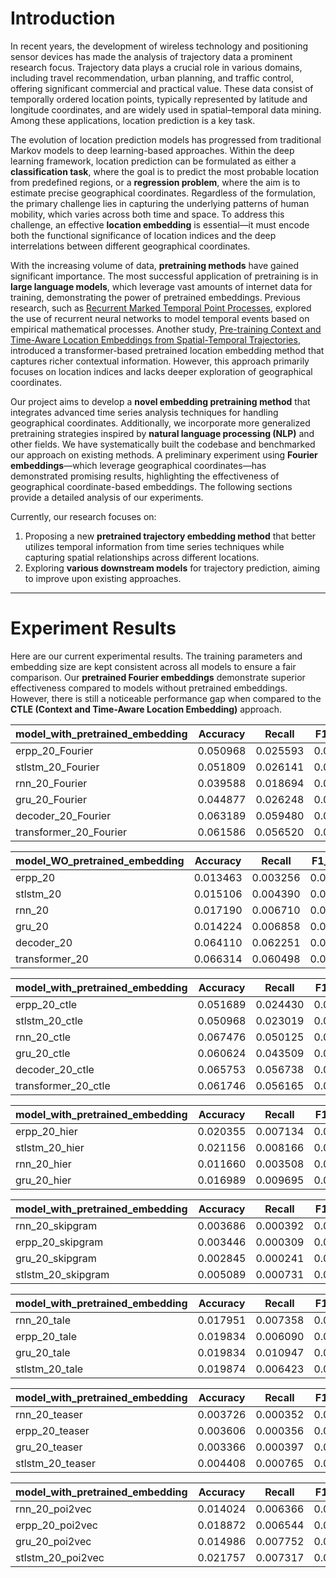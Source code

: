 
# **Introduction**  

In recent years, the development of wireless technology and positioning sensor devices has made the analysis of trajectory data a prominent research focus. Trajectory data plays a crucial role in various domains, including travel recommendation, urban planning, and traffic control, offering significant commercial and practical value. These data consist of temporally ordered location points, typically represented by latitude and longitude coordinates, and are widely used in spatial–temporal data mining. Among these applications, location prediction is a key task.  

The evolution of location prediction models has progressed from traditional Markov models to deep learning-based approaches. Within the deep learning framework, location prediction can be formulated as either a **classification task**, where the goal is to predict the most probable location from predefined regions, or a **regression problem**, where the aim is to estimate precise geographical coordinates. Regardless of the formulation, the primary challenge lies in capturing the underlying patterns of human mobility, which varies across both time and space. To address this challenge, an effective **location embedding** is essential—it must encode both the functional significance of location indices and the deep interrelations between different geographical coordinates.  

With the increasing volume of data, **pretraining methods** have gained significant importance. The most successful application of pretraining is in **large language models**, which leverage vast amounts of internet data for training, demonstrating the power of pretrained embeddings. Previous research, such as [Recurrent Marked Temporal Point Processes](https://www.kdd.org/kdd2016/papers/files/rpp1081-duA.pdf), explored the use of recurrent neural networks to model temporal events based on empirical mathematical processes. Another study, [Pre-training Context and Time-Aware Location Embeddings from Spatial-Temporal Trajectories](https://ieeexplore.ieee.org/abstract/document/9351627), introduced a transformer-based pretrained location embedding method that captures richer contextual information. However, this approach primarily focuses on location indices and lacks deeper exploration of geographical coordinates.  

Our project aims to develop a **novel embedding pretraining method** that integrates advanced time series analysis techniques for handling geographical coordinates. Additionally, we incorporate more generalized pretraining strategies inspired by **natural language processing (NLP)** and other fields. We have systematically built the codebase and benchmarked our approach on existing methods. A preliminary experiment using **Fourier embeddings**—which leverage geographical coordinates—has demonstrated promising results, highlighting the effectiveness of geographical coordinate-based embeddings. The following sections provide a detailed analysis of our experiments.  

Currently, our research focuses on:  

1. Proposing a new **pretrained trajectory embedding method** that better utilizes temporal information from time series techniques while capturing spatial relationships across different locations.  
2. Exploring **various downstream models** for trajectory prediction, aiming to improve upon existing approaches.  

---

# **Experiment Results**  

Here are our current experimental results. The training parameters and embedding size are kept consistent across all models to ensure a fair comparison. Our **pretrained Fourier embeddings** demonstrate superior effectiveness compared to models without pretrained embeddings. However, there is still a noticeable performance gap when compared to the **CTLE (Context and Time-Aware Location Embedding)** approach.  

model_with_pretrained_embedding|Accuracy|Recall|F1_micro|F1_macro
-|-|-|-|-
erpp_20_Fourier|0.050968|0.025593|0.050968|0.012206
stlstm_20_Fourier|0.051809|0.026141|0.051809|0.012814
rnn_20_Fourier|0.039588|0.018694|0.039588|0.007316
gru_20_Fourier|0.044877|0.026248|0.044877|0.014529 
decoder_20_Fourier|0.063189|0.059480|0.063189|0.042875
transformer_20_Fourier|0.061586|0.056520|0.061586|0.039440

model_WO_pretrained_embedding|Accuracy|Recall|F1_micro|F1_macro
-|-|-|-|-
erpp_20|0.013463|0.003256|0.013463|0.000734
stlstm_20|0.015106|0.004390|0.015106|0.001319
rnn_20|0.017190|0.006710|0.017190|0.002766
gru_20|0.014224|0.006858|0.014224|0.003724
decoder_20|0.064110|0.062251|0.064110|0.047898
transformer_20|0.066314|0.060498|0.066314|0.045106

model_with_pretrained_embedding|Accuracy|Recall|F1_micro|F1_macro
-|-|-|-|-
erpp_20_ctle|0.051689|0.024430|0.051689|0.013265
stlstm_20_ctle|0.050968|0.023019|0.050968|0.011874
rnn_20_ctle|0.067476|0.050125|0.067476|0.038343
gru_20_ctle|0.060624|0.043509|0.060624|0.034083
decoder_20_ctle|0.065753|0.056738|0.065753|0.042888
transformer_20_ctle|0.061746|0.056165|0.061746|0.041975

model_with_pretrained_embedding|Accuracy|Recall|F1_micro|F1_macro
-|-|-|-|-
erpp_20_hier|0.020355|0.007134|0.020355|0.002282
stlstm_20_hier|0.021156|0.008166|0.021156|0.002628
rnn_20_hier|0.011660|0.003508|0.011660|0.001260
gru_20_hier|0.016989|0.009695|0.016989|0.006289

model_with_pretrained_embedding|Accuracy|Recall|F1_micro|F1_macro
-|-|-|-|-
rnn_20_skipgram|0.003686|0.000392|0.003686|0.000038
erpp_20_skipgram|0.003446|0.000309|0.003446|0.000014
gru_20_skipgram|0.002845|0.000241|0.002845|0.000024
stlstm_20_skipgram|0.005089|0.000731|0.005089|0.000069

model_with_pretrained_embedding|Accuracy|Recall|F1_micro|F1_macro
-|-|-|-|-
rnn_20_tale|0.017951|0.007358|0.017951|0.003296
erpp_20_tale|0.019834|0.006090|0.019834|0.001978
gru_20_tale|0.019834|0.010947|0.019834|0.007018
stlstm_20_tale|0.019874|0.006423|0.019874|0.002381

model_with_pretrained_embedding|Accuracy|Recall|F1_micro|F1_macro
-|-|-|-|-
rnn_20_teaser|0.003726|0.000352|0.003726|0.000034
erpp_20_teaser|0.003606|0.000356|0.003606|0.000014
gru_20_teaser|0.003366|0.000397|0.003366|0.000090
stlstm_20_teaser|0.004408|0.000765|0.004408|0.000143


model_with_pretrained_embedding|Accuracy|Recall|F1_micro|F1_macro
-|-|-|-|-
rnn_20_poi2vec|0.014024|0.006366|0.014024|0.002123
erpp_20_poi2vec|0.018872|0.006544|0.018872|0.002151
gru_20_poi2vec|0.014986|0.007752|0.014986|0.004074
stlstm_20_poi2vec|0.021757|0.007317|0.021757|0.002375

